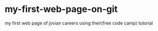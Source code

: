 # my-first-web-page-on-git
my first web page of jovian careers using their(free code camp) tutorial
